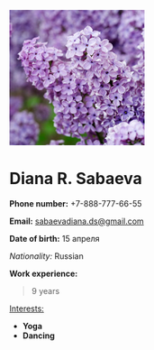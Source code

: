 ![Сирень](lilac%20.jpg)
# Diana R. Sabaeva 


**Phone number:** +7-888-777-66-55

**Email:** sabaevadiana.ds@gmail.com

**Date of birth:** 15 апреля

_Nationality:_ Russian


**Work experience:**
> 9 years

<u>Interests:</u> 
* __Yoga__
* __Dancing__